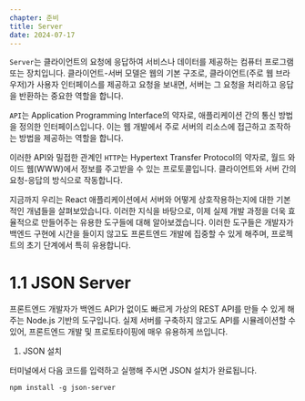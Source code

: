 ```yaml
---
chapter: 준비
title: Server
date: 2024-07-17
---
```


`Server`는 클라이언트의 요청에 응답하여 서비스나 데이터를 제공하는 컴퓨터 프로그램 또는 장치입니다. 클라이언트-서버 모델은 웹의 기본 구조로, 클라이언트(주로 웹 브라우저)가 사용자 인터페이스를 제공하고 요청을 보내면, 서버는 그 요청을 처리하고 응답을 반환하는 중요한 역할을 합니다.

`API`는 Application Programming Interface의 약자로, 애플리케이션 간의 통신 방법을 정의한 인터페이스입니다. 이는 웹 개발에서 주로 서버의 리소스에 접근하고 조작하는 방법을 제공하는 역할을 합니다.

이러한 API와 밀접한 관계인 `HTTP`는 Hypertext Transfer Protocol의 약자로, 월드 와이드 웹(WWW)에서 정보를 주고받을 수 있는 프로토콜입니다. 클라이언트와 서버 간의 요청-응답의 방식으로 작동합니다.

지금까지 우리는 React 애플리케이션에서 서버와 어떻게 상호작용하는지에 대한 기본적인 개념들을 살펴보았습니다. 이러한 지식을 바탕으로, 이제 실제 개발 과정을 더욱 효율적으로 만들어주는 유용한 도구들에 대해 알아보겠습니다. 이러한 도구들은 개발자가 백엔드 구현에 시간을 들이지 않고도 프론트엔드 개발에 집중할 수 있게 해주며, 프로젝트의 초기 단계에서 특히 유용합니다.

# 1.1 JSON Server

프론트엔드 개발자가 백엔드 API가 없이도 빠르게 가상의 REST API를 만들 수 있게 해주는 Node.js 기반의 도구입니다. 실제 서버를 구축하지 않고도 API를 시뮬레이션할 수 있어, 프론트엔드 개발 및 프로토타이핑에 매우 유용하게 쓰입니다.

1. JSON 설치

터미널에서 다음 코드를 입력하고 실행해 주시면 JSON 설치가 완료됩니다.

```shell
npm install -g json-server
```
